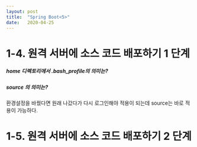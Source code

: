 ```yaml
---
layout: post
title:  "Spring Boot<5>"
date:   2020-04-25
---
```


# 1-4. 원격 서버에 소스 코드 배포하기 1 단계

##### home 디렉토리에서 .bash_profile의 의미는?


##### source 의 의미는?

환경설정을 바꿨다면 원래 나갔다가 다시 로그인해야 적용이 되는데 source는 바로 적용이 가능하다.


# 1-5. 원격 서버에 소스 코드 배포하기 2 단계

